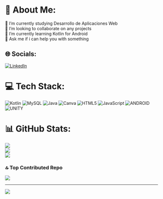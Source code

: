# 💫 About Me:
🔭 I’m currently studying Desarrollo de Aplicaciones Web <br>
👯 I’m looking to collaborate on any projects<br>
🌱 I’m currently learning Kotlin for Android<br>
💬 Ask me if i can help you with something <br>


## 🌐 Socials:
[![LinkedIn](https://img.shields.io/badge/LinkedIn-%230077B5.svg?logo=linkedin&logoColor=white)](https://linkedin.com/in/pablodh03) 

# 💻 Tech Stack:
![Kotlin](https://img.shields.io/badge/kotlin-%230095D5.svg?style=flat&logo=kotlin&logoColor=white) ![MySQL](https://img.shields.io/badge/mysql-%2300f.svg?style=flat&logo=mysql&logoColor=white) ![Java](https://img.shields.io/badge/java-%23ED8B00.svg?style=flat&logo=java&logoColor=white) ![Canva](https://img.shields.io/badge/Canva-%2300C4CC.svg?style=flat&logo=Canva&logoColor=white) ![HTML5](https://img.shields.io/badge/html5-%23E34F26.svg?style=flat&logo=html5&logoColor=white) ![JavaScript](https://img.shields.io/badge/javascript-%23323330.svg?style=flat&logo=javascript&logoColor=%23F7DF1E) ![ANDROID](https://img.shields.io/badge/android-%2320232a.svg?style=flat&logo=android&logoColor=%a4c639) ![UNITY](https://img.shields.io/badge/Unity-%2320232a.svg?style=flat&logo=unity&logoColor=white)
# 📊 GitHub Stats:
![](https://github-readme-stats.vercel.app/api?username=PabloDiazHernandez&theme=dracula&hide_border=false&include_all_commits=false&count_private=false)<br/>
![](https://github-readme-streak-stats.herokuapp.com/?user=PabloDiazHernandez&theme=dracula&hide_border=false)<br/>
![](https://github-readme-stats.vercel.app/api/top-langs/?username=PabloDiazHernandez&theme=dracula&hide_border=false&include_all_commits=false&count_private=false&layout=compact)

### 🔝 Top Contributed Repo
![](https://github-contributor-stats.vercel.app/api?username=PabloDiazHernandez&limit=5&theme=monokai&combine_all_yearly_contributions=true)

---
[![](https://visitcount.itsvg.in/api?id=PabloDiazHernandez&icon=7&color=2)](https://visitcount.itsvg.in)
